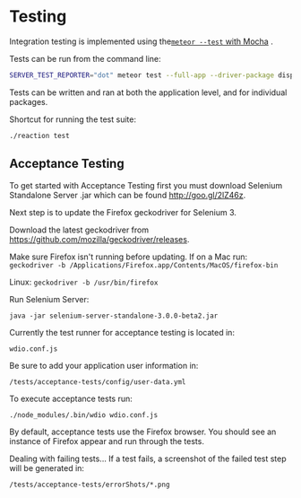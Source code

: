# Testing

Integration testing is implemented using the[`meteor --test` with Mocha](https://guide.meteor.com/testing.html) .

Tests can be run from the command line:

```bash
SERVER_TEST_REPORTER="dot" meteor test --full-app --driver-package dispatch:mocha"
```

Tests can be written and ran at both the application level, and for individual packages.

Shortcut for running the test suite:

```bash
./reaction test
```

## Acceptance Testing

To get started with Acceptance Testing first you must download Selenium Standalone Server .jar which can be found <http://goo.gl/2lZ46z>.

Next step is to update the Firefox geckodriver for Selenium 3.

Download the latest geckodriver from <https://github.com/mozilla/geckodriver/releases>.

Make sure Firefox isn't running before updating. If on a Mac run: `geckodriver -b /Applications/Firefox.app/Contents/MacOS/firefox-bin`

Linux: `geckodriver -b /usr/bin/firefox`

Run Selenium Server:

```
java -jar selenium-server-standalone-3.0.0-beta2.jar
```

Currently the test runner for acceptance testing is located in:

```
wdio.conf.js
```

Be sure to add your application user information in:

```
/tests/acceptance-tests/config/user-data.yml
```

To execute acceptance tests run:

```
./node_modules/.bin/wdio wdio.conf.js
```

By default, acceptance tests use the Firefox browser. You should see an instance of Firefox appear and run through the tests.

Dealing with failing tests... If a test fails, a screenshot of the failed test step will be generated in:

```
/tests/acceptance-tests/errorShots/*.png
```
